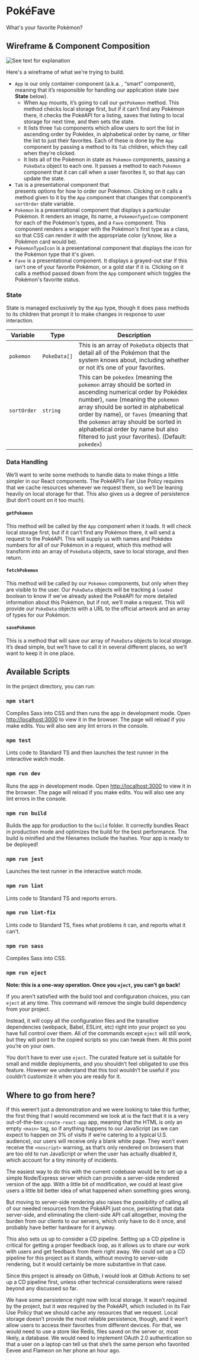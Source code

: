# PokéFave

What's your favorite Pokémon?

## Wireframe & Component Composition

![See text for explanation](https://github.com/jefgodesky/pokefave/blob/main/wireframe.png?raw=true)

Here's a wireframe of what we're trying to build.

* `App` is our only container component (a.k.a.
  , “smart” component), meaning that it’s 
  responsible for handling our application 
  state (_see_ **State** below).
  * When `App` mounts, it’s going to call our 
    `getPokemon` method. This method checks 
    local storage first, but if it can’t find 
    any Pokémon there, it checks the PokéAPI 
    for a listing, saves that listing to local 
    storage for next time, and then sets the 
    state.
  * It lists three `Tab` components which 
    allow users to sort the list in ascending 
    order by Pokédex, in alphabetical order by 
    name, or filter the list to just their 
    favorites. Each of these is done by the 
    `App` component by passing a method to its 
    `Tab` children, which they call when 
    they’re clicked.
  * It lists all of the Pokémon in state as 
    `Pokemon` components, passing a `PokeData` 
    object to each one. It passes a method to 
    each `Pokemon` component that it can call 
    when a user favorites it, so that `App` 
    can update the state.
* `Tab` is a presentational component that  
  presents options for how to order our 
  Pokémon. Clicking on it calls a method given 
  to it by the `App` component that changes that 
  component’s `sortOrder` state variable.
* `Pokemon` is a presentational component that 
  displays a particular Pokémon. It renders an 
  image, its name, a `PokemonTypeIcon` component 
  for each of the Pokémon's types, and a `Fave` 
  component. This component renders a wrapper 
  with the Pokémon's first type as a class, so 
  that CSS can render it with the appropriate 
  color (y’know, like a Pokémon card would be).
* `PokemonTypeIcon` is a presentational component 
  that displays the icon for the Pokémon type 
  that it's given.
* `Fave` is a presentational component. It 
  displays a grayed-out star if this isn't one 
  of your favorite Pokémon, or a gold star if 
  it is. Clicking on it calls a method passed 
  down from the `App` component which toggles the 
  Pokémon's favorite status.

### State

State is managed exclusively by the `App` type,
though it does pass methods to its children 
that prompt it to make changes in response to 
user interaction.

Variable | Type | Description
--- | --- | ---
`pokemon` | `PokeData[]` | This is an array of `PokeData` objects that detail all of the Pokémon that the system knows about, including whether or not it’s one of your favorites.
`sortOrder` | `string` | This can be `pokedex` (meaning the `pokemon` array should be sorted in ascending numerical order by Pokédex number), `name` (meaning the `pokemon` array should be sorted in alphabetical order by name), or `faves` (meaning that the `pokemon` array should be sorted in alphabetical order by name but also filtered to just your favorites). (Default: `pokedex`)

### Data Handling

We’ll want to write some methods to handle 
data to make things a little simpler in our 
React components. The PokéAPI’s Fair Use 
Policy requires that we cache resources 
whenever we request them, so we’ll be leaning 
heavily on local storage for that. This also 
gives us a degree of persistence (but don’t 
count on it too much).

#### `getPokemon`

This method will be called by the `App` 
component when it loads. It will check local 
storage first, but if it can’t find any 
Pokémon there, it will send a request to the 
PokéAPI. This will supply us with names and 
Pokédex numbers for all of our Pokémon in a 
request, which this method will transform into 
an array of `PokeData` objects, save to local 
storage, and then return.

#### `fetchPokemon`

This method will be called by our `Pokemon` 
components, but only when they are visible to 
the user. Our `PokeData` objects will be 
tracking a `loaded` boolean to know if we’ve 
already asked the PokéAPI for more detailed 
information about this Pokémon, but if not, 
we’ll make a request. This will provide our 
`PokeData` objects with a URL to the official 
artwork and an array of types for our Pokémon.

#### `savePokemon`

This is a method that will save our array of 
`PokeData` objects to local storage. It’s dead 
simple, but we’ll have to call it in several 
different places, so we’ll want to keep it in 
one place.

## Available Scripts

In the project directory, you can run:

### `npm start`

Compiles Sass into CSS and then runs the app 
in development mode. Open 
[http://localhost:3000](http://localhost:3000) to view it in the browser.
The page will reload if you make edits. You 
will also see any lint errors in the console.

### `npm test`

Lints code to Standard TS and then launches the 
test runner in the interactive watch mode.

### `npm run dev`

Runs the app in development mode. Open
[http://localhost:3000](http://localhost:3000) to view it in the browser.
The page will reload if you make edits. You
will also see any lint errors in the console.

### `npm run build`

Builds the app for production to the `build` 
folder. It correctly bundles React in production mode 
and optimizes the build for the best performance. The build is minified and the filenames 
include the hashes. Your app is ready to be deployed!

### `npm run jest`

Launches the test runner in the interactive watch mode.

### `npm run lint`

Lints code to Standard TS and reports errors.

### `npm run lint-fix`

Lints code to Standard TS, fixes what problems 
it can, and reports what it can't.

### `npm run sass`

Compiles Sass into CSS.

### `npm run eject`

**Note: this is a one-way operation. Once you `eject`, you can’t go back!**

If you aren’t satisfied with the build tool and configuration choices, you can `eject` at any time. This command will remove the single build dependency from your project.

Instead, it will copy all the configuration files and the transitive dependencies (webpack, Babel, ESLint, etc) right into your project so you have full control over them. All of the commands except `eject` will still work, but they will point to the copied scripts so you can tweak them. At this point you’re on your own.

You don’t have to ever use `eject`. The curated feature set is suitable for small and middle deployments, and you shouldn’t feel obligated to use this feature. However we understand that this tool wouldn’t be useful if you couldn’t customize it when you are ready for it.

## Where to go from here?

If this weren’t just a demonstration and we 
were looking to take this further, the first 
thing that I would recommend we look at is the 
fact that it is a very out-of-the-bex 
`create-react-app` app, meaning that the HTML 
is only an empty `<main>` tag, so if anything 
happens to our JavaScript (as we can expect to 
happen on 3% of visits if we’re catering to a 
typical U.S. audience), our users will receive 
only a blank white page. They won’t even 
receive the `<noscript>` warning, as that’s 
only rendered on browsers that are too old to 
run JavaScript or when the user has actually 
disabled it, which account for a tiny minority 
of incidents.

The easiest way to do this with the current 
codebase would be to set up a simple 
Node/Express server which can provide a 
server-side rendered version of the app. With 
a little bit of modification, we could at 
least give users a little bit better idea of 
what happened when something goes wrong.

But moving to server-side rendering also 
raises the possibility of calling all of our 
needed resources from the PokéAPI just once, 
persisting that data server-side, and 
eliminating the client-side API call 
altogether, moving the burden from our clients 
to our servers, which only have to do it once, 
and probably have better hardware for it anyway.

This also sets us up to consider a CD pipeline.
Setting up a CD pipeline is critical for 
getting a proper feedback loop, as it allows 
us to share our work with users and get 
feedback from them right away. We could set up 
a CD pipeline for this project as it stands, 
without moving to server-side rendering, but 
it would certainly be more substantive in that 
case.

Since this project is already on Github, I 
would look at Github Actions to set up a CD 
pipeline first, unless other technical 
considerations were raised beyond any 
discussed so far.

We have some persistence right now with local 
storage. It wasn’t required by the project, 
but it _was_ required by the PokéAPI, which 
included in its Fair Use Policy that we should 
cache any resources that we request. Local 
storage doesn’t provide the most reliable 
persistence, though, and it won’t allow users 
to access their favorites from different 
devices. For that, we would need to use a 
store like Redis, files saved on the server or,
most likely, a database. We would need to 
implement OAuth 2.0 authentication so that a 
user on a laptop can tell us that she’s the 
same person who favorited Eevee and Flameon on 
her phone an hour ago.